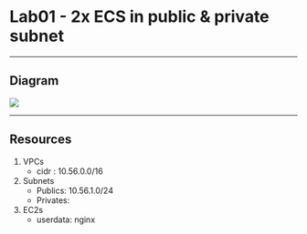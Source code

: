 # Lab01 - 2x ECS in public & private subnet

---

## Diagram
[<img src="https://i.imgur.com/83SeDz5.png">](https://i.imgur.com/83SeDz5.png)

---

## Resources
1. VPCs
    * cidr : 10.56.0.0/16
2. Subnets
    * Publics: 10.56.1.0/24
    * Privates: 
3. EC2s
    * userdata: nginx
